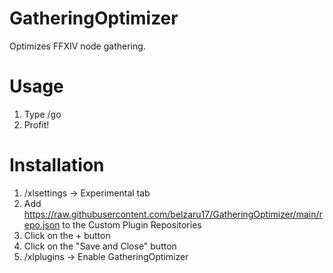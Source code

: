 # GatheringOptimizer
Optimizes FFXIV node gathering.

# Usage

1. Type /go
7. Profit!

# Installation

1. /xlsettings -> Experimental tab
2. Add https://raw.githubusercontent.com/belzaru17/GatheringOptimizer/main/repo.json to the Custom Plugin Repositories
3. Click on the + button
4. Click on the "Save and Close" button
5. /xlplugins -> Enable GatheringOptimizer
